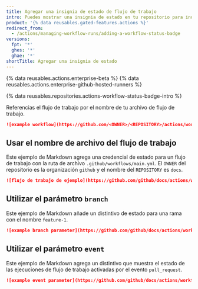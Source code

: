 ```yaml
---
title: Agregar una insignia de estado de flujo de trabajo
intro: Puedes mostrar una insignia de estado en tu repositorio para indicar el estado de tus flujos de trabajo.
product: '{% data reusables.gated-features.actions %}'
redirect_from:
  - /actions/managing-workflow-runs/adding-a-workflow-status-badge
versions:
  fpt: '*'
  ghes: '*'
  ghae: '*'
shortTitle: Agregar una insignia de estado
---
```


{% data reusables.actions.enterprise-beta %}
{% data reusables.actions.enterprise-github-hosted-runners %}

{% data reusables.repositories.actions-workflow-status-badge-intro %}

Referencias el flujo de trabajo por el nombre de tu archivo de flujo de trabajo.

```markdown
![example workflow](https://github.com/<OWNER>/<REPOSITORY>/actions/workflows/<WORKFLOW_FILE>/badge.svg)
```
## Usar el nombre de archivo del flujo de trabajo

Este ejemplo de Markdown agrega una credencial de estado para un flujo de trabajo con la ruta de archivo `.github/workflows/main.yml`. El `OWNER` del repositorio es la organización `github` y el nombre del `REPOSITORY` es `docs`.

```markdown
![flujo de trabajo de ejemplo](https://github.com/github/docs/actions/workflows/main.yml/badge.svg)
```

## Utilizar el parámetro `branch`

Este ejemplo de Markdown añade un distintivo de estado para una rama con el nombre `feature-1`.

```markdown
![example branch parameter](https://github.com/github/docs/actions/workflows/main.yml/badge.svg?branch=feature-1)
```

## Utilizar el parámetro `event`

Este ejemplo de Markdown agrega un distintivo que muestra el estado de las ejecuciones de flujo de trabajo activadas por el evento `pull_request`.

```markdown
![example event parameter](https://github.com/github/docs/actions/workflows/main.yml/badge.svg?event=pull_request)
```
